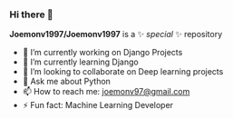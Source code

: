 ### Hi there 👋


**Joemonv1997/Joemonv1997** is a ✨ _special_ ✨ repository 

- 🔭 I’m currently working on Django Projects
- 🌱 I’m currently learning Django
- 👯 I’m looking to collaborate on Deep learning projects
- 💬 Ask me about Python
- 📫 How to reach me: joemonv97@gmail.com
- ⚡ Fun fact: Machine Learning Developer
